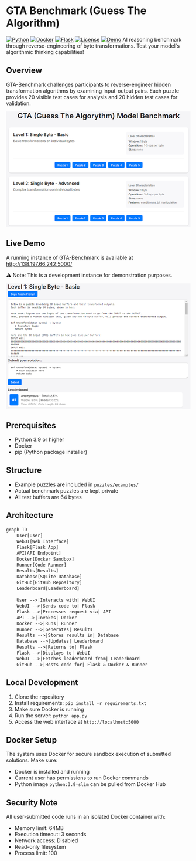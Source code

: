 # GTA Benchmark (Guess The Algorithm)
[![Python](https://img.shields.io/badge/Python-3.9%2B-blue.svg)](https://www.python.org/)
[![Docker](https://img.shields.io/badge/Docker-Required-blue.svg)](https://www.docker.com/)
[![Flask](https://img.shields.io/badge/Flask-3.0-lightgrey.svg)](https://flask.palletsprojects.com/)
[![License](https://img.shields.io/badge/License-MIT-green.svg)](https://opensource.org/licenses/MIT)
[![Demo](https://img.shields.io/badge/Demo-Live-success.svg)](http://138.197.66.242:5000/)
AI reasoning benchmark through reverse-engineering of byte transformations. Test your model's algorithmic thinking capabilities!

## Overview
GTA-Benchmark challenges participants to reverse-engineer hidden transformation algorithms by examining input-output pairs. Each puzzle provides 20 visible test cases for analysis and 20 hidden test cases for validation.

![GTA Benchmark Interface](/docs/images/interface.png)

## Live Demo
A running instance of GTA-Benchmark is available at http://138.197.66.242:5000/

⚠️ Note: This is a development instance for demonstration purposes.

![GTA Benchmark Interface](/docs/images/example.png)

## Prerequisites
- Python 3.9 or higher
- Docker
- pip (Python package installer)

## Structure
- Example puzzles are included in `puzzles/examples/`
- Actual benchmark puzzles are kept private
- All test buffers are 64 bytes

## Architecture
```mermaid
graph TD
    User[User]
    WebUI[Web Interface]
    Flask[Flask App]
    API[API Endpoint]
    Docker[Docker Sandbox]
    Runner[Code Runner]
    Results[Results]
    Database[SQLite Database]
    GitHub[GitHub Repository]
    Leaderboard[Leaderboard]
    
    User -->|Interacts with| WebUI
    WebUI -->|Sends code to| Flask
    Flask -->|Processes request via| API
    API -->|Invokes| Docker
    Docker -->|Runs| Runner
    Runner -->|Generates| Results
    Results -->|Stores results in| Database
    Database -->|Updates| Leaderboard
    Results -->|Returns to| Flask
    Flask -->|Displays to| WebUI
    WebUI -->|Fetches leaderboard from| Leaderboard
    GitHub -->|Hosts code for| Flask & Docker & Runner
```

## Local Development
1. Clone the repository
2. Install requirements: `pip install -r requirements.txt`
3. Make sure Docker is running
4. Run the server: `python app.py`
5. Access the web interface at `http://localhost:5000`

## Docker Setup
The system uses Docker for secure sandbox execution of submitted solutions. Make sure:
- Docker is installed and running
- Current user has permissions to run Docker commands
- Python image `python:3.9-slim` can be pulled from Docker Hub

## Security Note
All user-submitted code runs in an isolated Docker container with:
- Memory limit: 64MB
- Execution timeout: 3 seconds
- Network access: Disabled
- Read-only filesystem
- Process limit: 100
